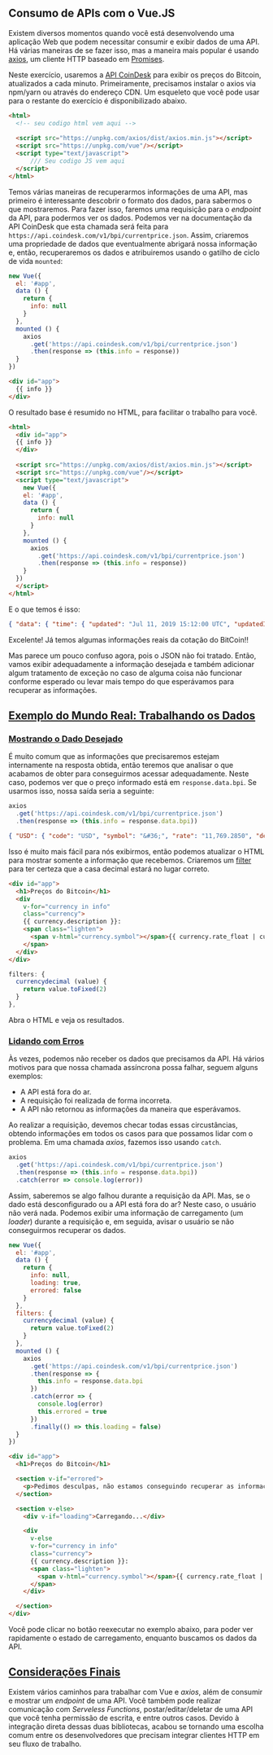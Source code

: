 ## Consumo de APIs com o Vue.JS

Existem diversos momentos quando você está desenvolvendo uma aplicação Web que podem necessitar consumir e exibir dados de uma API. Há várias maneiras de se fazer isso, mas a maneira mais popular é usando [axios](https://github.com/axios/axios), um cliente HTTP baseado em [Promises](https://developer.mozilla.org/pt-BR/docs/Web/JavaScript/Reference/Global_Objects/Promise).

Neste exercício, usaremos a [API CoinDesk](https://www.coindesk.com/api/) para exibir os preços do Bitcoin, atualizados a cada minuto. Primeiramente, precisamos instalar o axios via npm/yarn ou através do endereço CDN. Um esqueleto que você pode usar para o restante do exercício é disponibilizado abaixo.

```html
<html>
  <!-- seu codigo html vem aqui -->
  
  <script src="https://unpkg.com/axios/dist/axios.min.js"></script>
  <script src="https://unpkg.com/vue"/></script>
  <script type="text/javascript">
      /// Seu codigo JS vem aqui
  </script>
</html>
```

Temos várias maneiras de recuperarmos informações de uma API, mas primeiro é interessante descobrir o formato dos dados, para sabermos o que mostraremos. Para fazer isso, faremos uma requisição para o *endpoint* da API, para podermos ver os dados. Podemos ver na documentação da API CoinDesk que esta chamada será feita para `https://api.coindesk.com/v1/bpi/currentprice.json`. Assim, criaremos uma propriedade de dados que eventualmente abrigará nossa informação e, então, recuperaremos os dados e atribuiremos usando o gatilho de ciclo de vida `mounted`:

```javascript
new Vue({
  el: '#app',
  data () {
    return {
      info: null
    }
  },
  mounted () {
    axios
      .get('https://api.coindesk.com/v1/bpi/currentprice.json')
      .then(response => (this.info = response))
  }
})
```

```html
<div id="app">
  {{ info }}
</div>
```

O resultado base é resumido no HTML, para facilitar o trabalho para você.

```html
<html>
  <div id="app">
  {{ info }}
  </div>
  
  <script src="https://unpkg.com/axios/dist/axios.min.js"></script>
  <script src="https://unpkg.com/vue"/></script>
  <script type="text/javascript">
    new Vue({
    el: '#app',
    data () {
      return {
        info: null
      }
    },
    mounted () {
      axios
        .get('https://api.coindesk.com/v1/bpi/currentprice.json')
        .then(response => (this.info = response))
    }
  })
  </script>
</html>
```



E o que temos é isso:

```json
{ "data": { "time": { "updated": "Jul 11, 2019 15:12:00 UTC", "updatedISO": "2019-07-11T15:12:00+00:00", "updateduk": "Jul 11, 2019 at 16:12 BST" }, "disclaimer": "This data was produced from the CoinDesk Bitcoin Price Index (USD). Non-USD currency data converted using hourly conversion rate from openexchangerates.org", "chartName": "Bitcoin", "bpi": { "USD": { "code": "USD", "symbol": "&#36;", "rate": "11,769.2850", "description": "United States Dollar", "rate_float": 11769.285 }, "GBP": { "code": "GBP", "symbol": "&pound;", "rate": "9,387.6996", "description": "British Pound Sterling", "rate_float": 9387.6996 }, "EUR": { "code": "EUR", "symbol": "&euro;", "rate": "10,458.8928", "description": "Euro", "rate_float": 10458.8928 } } }, "status": 200, "statusText": "", "headers": { "cache-control": "max-age=15", "content-type": "application/javascript", "expires": "Thu, 11 Jul 2019 15:13:07 UTC" }, "config": { "transformRequest": {}, "transformResponse": {}, "timeout": 0, "xsrfCookieName": "XSRF-TOKEN", "xsrfHeaderName": "X-XSRF-TOKEN", "maxContentLength": -1, "headers": { "Accept": "application/json, text/plain, */*" }, "method": "get", "url": "https://api.coindesk.com/v1/bpi/currentprice.json" }, "request": {} }
```



Excelente! Já temos algumas informações reais da cotação do BitCoin!!

Mas parece um pouco confuso agora, pois o JSON não foi tratado. Então, vamos exibir adequadamente a informação desejada e também adicionar algum tratamento de exceção no caso de alguma coisa não funcionar conforme esperado ou levar mais tempo do que esperávamos para recuperar as informações.

## [Exemplo do Mundo Real: Trabalhando os Dados](https://br.vuejs.org/v2/cookbook/using-axios-to-consume-apis.html#Exemplo-do-Mundo-Real-Trabalhando-os-Dados)

### [Mostrando o Dado Desejado](https://br.vuejs.org/v2/cookbook/using-axios-to-consume-apis.html#Mostrando-o-Dado-Desejado)

É muito comum que as informações que precisaremos estejam internamente na resposta obtida, então teremos que analisar o que acabamos de obter para conseguirmos acessar adequadamente. Neste caso, podemos ver que o preço informado está em `response.data.bpi`. Se usarmos isso, nossa saída seria a seguinte:

```javascript
axios
  .get('https://api.coindesk.com/v1/bpi/currentprice.json')
  .then(response => (this.info = response.data.bpi))
```



```json
{ "USD": { "code": "USD", "symbol": "&#36;", "rate": "11,769.2850", "description": "United States Dollar", "rate_float": 11769.285 }, "GBP": { "code": "GBP", "symbol": "&pound;", "rate": "9,387.6996", "description": "British Pound Sterling", "rate_float": 9387.6996 }, "EUR": { "code": "EUR", "symbol": "&euro;", "rate": "10,458.8928", "description": "Euro", "rate_float": 10458.8928 } }
```

Isso é muito mais fácil para nós exibirmos, então podemos atualizar o HTML para mostrar somente a informação que recebemos. Criaremos um [filter](https://br.vuejs.org/v2/api/#Vue-filter) para ter certeza que a casa decimal estará no lugar correto.

```html
<div id="app">
  <h1>Preços do Bitcoin</h1>
  <div
    v-for="currency in info"
    class="currency">
    {{ currency.description }}:
    <span class="lighten">
      <span v-html="currency.symbol"></span>{{ currency.rate_float | currencydecimal }}
    </span>
  </div>
</div>
```



```javascript
filters: {
  currencydecimal (value) {
    return value.toFixed(2)
  }
},
```

Abra o HTML e veja os resultados.

### [Lidando com Erros](https://br.vuejs.org/v2/cookbook/using-axios-to-consume-apis.html#Lidando-com-Erros)

Às vezes, podemos não receber os dados que precisamos da API. Há vários motivos para que nossa chamada assíncrona possa falhar, seguem alguns exemplos:

- A API está fora do ar.
- A requisição foi realizada de forma incorreta.
- A API não retornou as informações da maneira que esperávamos.

Ao realizar a requisição, devemos checar todas essas circustâncias, obtendo informações em todos os casos para que possamos lidar com o problema. Em uma chamada *axios*, fazemos isso usando `catch`.

```javascript
axios
  .get('https://api.coindesk.com/v1/bpi/currentprice.json')
  .then(response => (this.info = response.data.bpi))
  .catch(error => console.log(error))
```

Assim, saberemos se algo falhou durante a requisição da API. Mas, se o dado está desconfigurado ou a API está fora do ar? Neste caso, o usuário não verá nada. Podemos exibir uma informação de carregamento (um *loader*) durante a requisição e, em seguida, avisar o usuário se não conseguirmos recuperar os dados.

```javascript
new Vue({
  el: '#app',
  data () {
    return {
      info: null,
      loading: true,
      errored: false
    }
  },
  filters: {
    currencydecimal (value) {
      return value.toFixed(2)
    }
  },
  mounted () {
    axios
      .get('https://api.coindesk.com/v1/bpi/currentprice.json')
      .then(response => {
        this.info = response.data.bpi
      })
      .catch(error => {
        console.log(error)
        this.errored = true
      })
      .finally(() => this.loading = false)
  }
})

```



```html
<div id="app">
  <h1>Preços do Bitcoin</h1>

  <section v-if="errored">
    <p>Pedimos desculpas, não estamos conseguindo recuperar as informações no momento. Por favor, tente novamente mais tarde.</p>
  </section>

  <section v-else>
    <div v-if="loading">Carregando...</div>

    <div
      v-else
      v-for="currency in info"
      class="currency">
      {{ currency.description }}:
      <span class="lighten">
        <span v-html="currency.symbol"></span>{{ currency.rate_float | currencydecimal }}
      </span>
    </div>

  </section>
</div>
```



Você pode clicar no botão reexecutar no exemplo abaixo, para poder ver rapidamente o estado de carregamento, enquanto buscamos os dados da API.

## [Considerações Finais](https://br.vuejs.org/v2/cookbook/using-axios-to-consume-apis.html#Consideracoes-Finais)

Existem vários caminhos para trabalhar com Vue e *axios*, além de consumir e mostrar um *endpoint* de uma API. Você também pode realizar comunicação com *Serveless Functions*, postar/editar/deletar de uma API que você tenha permissão de escrita, e entre outros casos. Devido à integração direta dessas duas bibliotecas, acabou se tornando uma escolha comum entre os desenvolvedores que precisam integrar clientes HTTP em seu fluxo de trabalho.